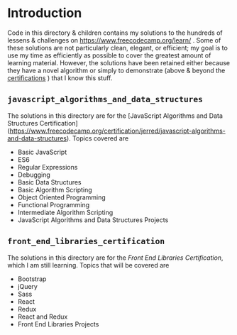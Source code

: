 # Introduction
Code in this directory & children contains my solutions to the hundreds of lessens & challenges on https://www.freecodecamp.org/learn/ . Some of these solutions are not particularly clean, elegant, or efficient; my goal is to use my time as efficiently as possible to cover the greatest amount of learning material. However, the solutions have been retained either because they have a novel algorithm or simply to demonstrate (above & beyond the [certifications](https://www.freecodecamp.org/jerred) ) that I know this stuff.

## `javascript_algorithms_and_data_structures`
The solutions in this directory are for the [JavaScript Algorithms and Data Structures Certification] (https://www.freecodecamp.org/certification/jerred/javascript-algorithms-and-data-structures). Topics covered are 

- Basic JavaScript
- ES6
- Regular Expressions
- Debugging
- Basic Data Structures
- Basic Algorithm Scripting
- Object Oriented Programming
- Functional Programming
- Intermediate Algorithm Scripting
- JavaScript Algorithms and Data Structures Projects

## `front_end_libraries_certification`
The solutions in this directory are for the *Front End Libraries Certification*, which I am still learning. Topics that will be covered are 

- Bootstrap
- jQuery
- Sass
- React
- Redux
- React and Redux
- Front End Libraries Projects